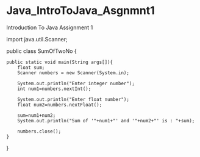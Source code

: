 # Java_IntroToJava_Asgnmnt1
Introduction To Java Assignment 1

import java.util.Scanner;

public class SumOfTwoNo {

	public static void main(String args[]){
		float sum;
		Scanner numbers = new Scanner(System.in);
		
		System.out.println("Enter integer number");
		int num1=numbers.nextInt();
		
		System.out.println("Enter float number");
		float num2=numbers.nextFloat();
		
		sum=num1+num2;
		System.out.println("Sum of '"+num1+"' and '"+num2+"' is : "+sum);	
		
		numbers.close();
	}
}
